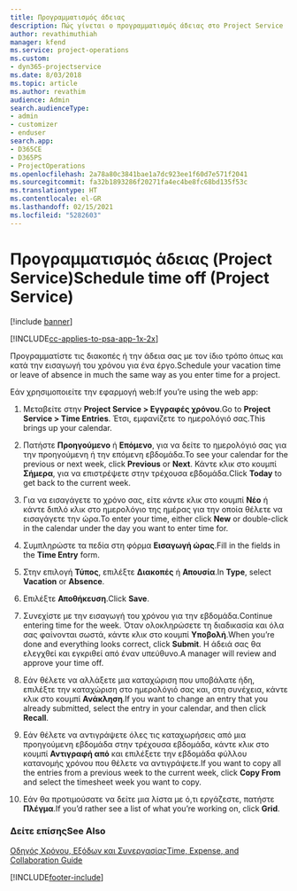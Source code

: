 ```yaml
---
title: Προγραμματισμός άδειας
description: Πώς γίνεται ο προγραμματισμός άδειας στο Project Service
author: revathimuthiah
manager: kfend
ms.service: project-operations
ms.custom:
- dyn365-projectservice
ms.date: 8/03/2018
ms.topic: article
ms.author: revathim
audience: Admin
search.audienceType:
- admin
- customizer
- enduser
search.app:
- D365CE
- D365PS
- ProjectOperations
ms.openlocfilehash: 2a78a80c3841bae1a7dc923ee1f60d7e571f2041
ms.sourcegitcommit: fa32b1893286f20271fa4ec4be8fc68bd135f53c
ms.translationtype: HT
ms.contentlocale: el-GR
ms.lasthandoff: 02/15/2021
ms.locfileid: "5282603"
---
```

# <a name="schedule-time-off-project-service"></a><span data-ttu-id="1b97c-103">Προγραμματισμός άδειας (Project Service)</span><span class="sxs-lookup"><span data-stu-id="1b97c-103">Schedule time off (Project Service)</span></span>

[!include [banner](../includes/psa-now-project-operations.md)]

[!INCLUDE[cc-applies-to-psa-app-1x-2x](../includes/cc-applies-to-psa-app-1x-2x.md)]

<span data-ttu-id="1b97c-104">Προγραμματίστε τις διακοπές ή την άδεια σας με τον ίδιο τρόπο όπως και κατά την εισαγωγή του χρόνου για ένα έργο.</span><span class="sxs-lookup"><span data-stu-id="1b97c-104">Schedule your vacation time or leave of absence in much the same way as you enter time for a project.</span></span>  
  
 <span data-ttu-id="1b97c-105">Εάν χρησιμοποιείτε την εφαρμογή web:</span><span class="sxs-lookup"><span data-stu-id="1b97c-105">If you’re using the web app:</span></span>  
  
1.  <span data-ttu-id="1b97c-106">Μεταβείτε στην **Project Service > Εγγραφές χρόνου**.</span><span class="sxs-lookup"><span data-stu-id="1b97c-106">Go to **Project Service > Time Entries**.</span></span> <span data-ttu-id="1b97c-107">Έτσι, εμφανίζετε το ημερολόγιό σας.</span><span class="sxs-lookup"><span data-stu-id="1b97c-107">This brings up your calendar.</span></span>  
  
2.  <span data-ttu-id="1b97c-108">Πατήστε **Προηγούμενο** ή **Επόμενο**, για να δείτε το ημερολόγιό σας για την προηγούμενη ή την επόμενη εβδομάδα.</span><span class="sxs-lookup"><span data-stu-id="1b97c-108">To see your calendar for the previous or next week, click **Previous** or **Next**.</span></span> <span data-ttu-id="1b97c-109">Κάντε κλικ στο κουμπί **Σήμερα**, για να επιστρέψετε στην τρέχουσα εβδομάδα.</span><span class="sxs-lookup"><span data-stu-id="1b97c-109">Click **Today** to get back to the current week.</span></span>  
  
3.  <span data-ttu-id="1b97c-110">Για να εισαγάγετε το χρόνο σας, είτε κάντε κλικ στο κουμπί **Νέο** ή κάντε διπλό κλικ στο ημερολόγιο της ημέρας για την οποία θέλετε να εισαγάγετε την ώρα.</span><span class="sxs-lookup"><span data-stu-id="1b97c-110">To enter your time, either click **New** or double-click in the calendar under the day you want to enter time for.</span></span>  
  
4.  <span data-ttu-id="1b97c-111">Συμπληρώστε τα πεδία στη φόρμα **Εισαγωγή ώρας**.</span><span class="sxs-lookup"><span data-stu-id="1b97c-111">Fill in the fields in the **Time Entry** form.</span></span>  
  
5.  <span data-ttu-id="1b97c-112">Στην επιλογή **Τύπος**, επιλέξτε **Διακοπές** ή **Απουσία**.</span><span class="sxs-lookup"><span data-stu-id="1b97c-112">In **Type**, select **Vacation** or **Absence**.</span></span>  
  
6.  <span data-ttu-id="1b97c-113">Επιλέξτε **Αποθήκευση**.</span><span class="sxs-lookup"><span data-stu-id="1b97c-113">Click **Save**.</span></span>  
  
7.  <span data-ttu-id="1b97c-114">Συνεχίστε με την εισαγωγή του χρόνου για την εβδομάδα.</span><span class="sxs-lookup"><span data-stu-id="1b97c-114">Continue entering time for the week.</span></span> <span data-ttu-id="1b97c-115">Όταν ολοκληρώσετε τη διαδικασία και όλα σας φαίνονται σωστά, κάντε κλικ στο κουμπί **Υποβολή**.</span><span class="sxs-lookup"><span data-stu-id="1b97c-115">When you’re done and everything looks correct, click **Submit**.</span></span> <span data-ttu-id="1b97c-116">Η άδειά σας θα ελεγχθεί και εγκριθεί από έναν υπεύθυνο.</span><span class="sxs-lookup"><span data-stu-id="1b97c-116">A manager will review and approve your time off.</span></span>  
  
8.  <span data-ttu-id="1b97c-117">Εάν θέλετε να αλλάξετε μια καταχώριση που υποβάλατε ήδη, επιλέξτε την καταχώριση στο ημερολόγιό σας και, στη συνέχεια, κάντε κλικ στο κουμπί **Ανάκληση**.</span><span class="sxs-lookup"><span data-stu-id="1b97c-117">If you want to change an entry that you already submitted, select the entry in your calendar, and then click **Recall**.</span></span>  
  
9. <span data-ttu-id="1b97c-118">Εάν θέλετε να αντιγράψετε όλες τις καταχωρήσεις από μια προηγούμενη εβδομάδα στην τρέχουσα εβδομάδα, κάντε κλικ στο κουμπί **Αντιγραφή από** και επιλέξετε την εβδομάδα φύλλου κατανομής χρόνου που θέλετε να αντιγράψετε.</span><span class="sxs-lookup"><span data-stu-id="1b97c-118">If you want to copy all the entries from a previous week to the current week, click **Copy From** and select the timesheet week you want to copy.</span></span>  
  
10. <span data-ttu-id="1b97c-119">Εάν θα προτιμούσατε να δείτε μια λίστα με ό,τι εργάζεστε, πατήστε **Πλέγμα**.</span><span class="sxs-lookup"><span data-stu-id="1b97c-119">If you’d rather see a list of what you’re working on, click **Grid**.</span></span>  
  
### <a name="see-also"></a><span data-ttu-id="1b97c-120">Δείτε επίσης</span><span class="sxs-lookup"><span data-stu-id="1b97c-120">See Also</span></span>  
 [<span data-ttu-id="1b97c-121">Οδηγός Χρόνου, Εξόδων και Συνεργασίας</span><span class="sxs-lookup"><span data-stu-id="1b97c-121">Time, Expense, and Collaboration Guide</span></span>](../psa/time-expense-collaboration-guide.md)


[!INCLUDE[footer-include](../includes/footer-banner.md)]